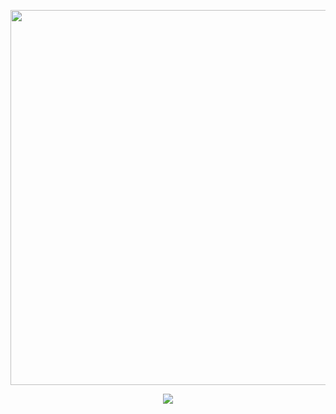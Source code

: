 
<p align="center">
<img width=600 src="https://files.catbox.moe/e1663x.gif"
</p>

<p align="center">
<img src="https://readme-typing-svg.demolab.com/?font=&weight=300&size=15&duration=1&pause=1000&color=ace0e8&center=true&vCenter=true&repeat=false&width=435&lines=ilmgf ♡ offtab most of the time!"
</p>
